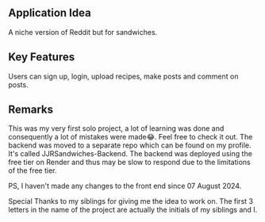 ## Application Idea
A niche version of Reddit but for sandwiches. 

## Key Features
Users can sign up, login, upload recipes, make posts and comment on posts.

## Remarks
This was my very first solo project, a lot of learning was done and consequently a lot of mistakes were made😂.
Feel free to check it out. The backend was moved to a separate repo which can be found on my profile. It's called JJRSandwiches-Backend.
The backend was deployed using the free tier on Render and thus may be slow to respond due to the limitations of the free tier.

PS, I haven't made any changes to the front end since 07 August 2024.

Special Thanks to my siblings for giving me the idea to work on. The first 3 letters in the name of the project are actually the initials of my siblings and I.
